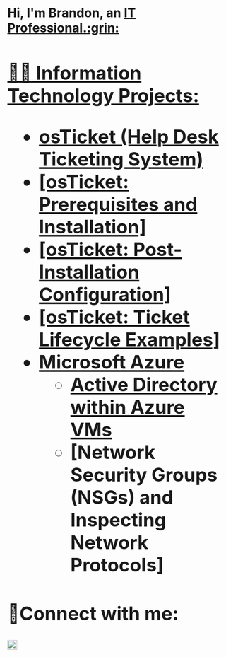 <h1>Hi, I'm Brandon, an <a href="https://linkedin.com/in/brandon-haughton-9a908325a">IT Professional.:grin: 


  <h2>👨‍💻 Information Technology Projects:


  - <b>osTicket (Help Desk Ticketing System)</b>
  - [osTicket: Prerequisites and Installation]
  - [osTicket: Post-Installation Configuration]
  - [osTicket: Ticket Lifecycle Examples]
- <b>Microsoft Azure</b>
  - [Active Directory within Azure VMs](https://github.com/brandon058/Active-Directory.git)
  - [Network Security Groups (NSGs) and Inspecting Network Protocols]

<h2>🤳Connect with me:</h2>   

  
  [<img alt="brandon | LinkedIn" width="22px" src="https://cdn-icons-png.flaticon.com/512/174/174857.png" />][linkedin]


[linkedin]: https://www.linkedin.com/in/brandon-haughton-9a908325a/





